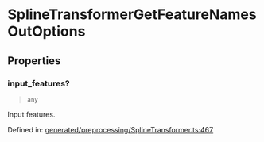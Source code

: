 # SplineTransformerGetFeatureNamesOutOptions

## Properties

### input\_features?

> `any`

Input features.

Defined in:  [generated/preprocessing/SplineTransformer.ts:467](https://github.com/transitive-bullshit/scikit-learn-ts/blob/122b3c0/packages/sklearn/src/generated/preprocessing/SplineTransformer.ts#L467)
